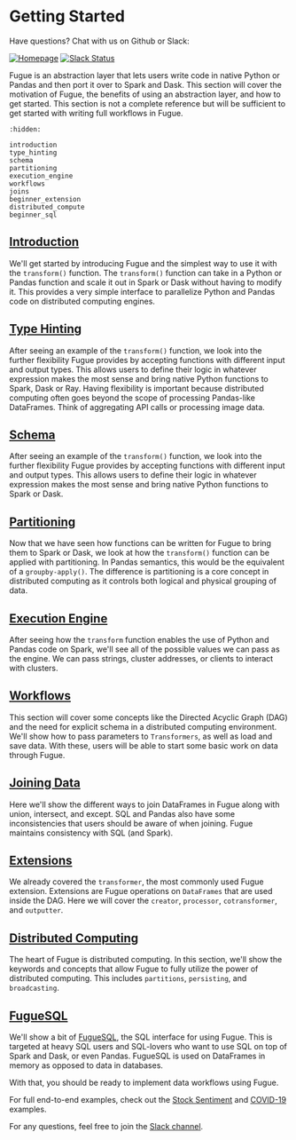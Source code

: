 # Getting Started

Have questions? Chat with us on Github or Slack:

[![Homepage](https://img.shields.io/badge/fugue-source--code-red?logo=github)](https://github.com/fugue-project/fugue)
[![Slack Status](https://img.shields.io/badge/slack-join_chat-white.svg?logo=slack&style=social)](http://slack.fugue.ai)

Fugue is an abstraction layer that lets users write code in native Python or Pandas and then port it over to Spark and Dask. This section will cover the motivation of Fugue, the benefits of using an abstraction layer, and how to get started. This section is not a complete reference but will be sufficient to get started with writing full workflows in Fugue.


```{toctree}
:hidden:

introduction
type_hinting
schema
partitioning
execution_engine
workflows
joins
beginner_extension
distributed_compute
beginner_sql
```


## [Introduction](introduction.ipynb)
We'll get started by introducing Fugue and the simplest way to use it with the `transform()` function. The `transform()` function can take in a Python or Pandas function and scale it out in Spark or Dask without having to modify it. This provides a very simple interface to parallelize Python and Pandas code on distributed computing engines.

## [Type Hinting](type_hinting.ipynb)
After seeing an example of the `transform()` function, we look into the further flexibility Fugue provides by accepting functions with different input and output types. This allows users to define their logic in whatever expression makes the most sense and bring native Python functions to Spark, Dask or Ray. Having flexibility is important because distributed computing often goes beyond the scope of processing Pandas-like DataFrames. Think of aggregating API calls or processing image data.

## [Schema](schema.ipynb)
After seeing an example of the `transform()` function, we look into the further flexibility Fugue provides by accepting functions with different input and output types. This allows users to define their logic in whatever expression makes the most sense and bring native Python functions to Spark or Dask.

## [Partitioning](partitioning.ipynb)
Now that we have seen how functions can be written for Fugue to bring them to Spark or Dask, we look at how the `transform()` function can be applied with partitioning. In Pandas semantics, this would be the equivalent of a `groupby-apply()`. The difference is partitioning is a core concept in distributed computing as it controls both logical and physical grouping of data.

## [Execution Engine](execution_engine.ipynb)
After seeing how the `transform` function enables the use of Python and Pandas code on Spark, we'll see all of the possible values we can pass as the engine. We can pass strings, cluster addresses, or clients to interact with clusters.

## [Workflows](workflows.ipynb)
This section will cover some concepts like the Directed Acyclic Graph (DAG) and the need for explicit schema in a distributed computing environment. We'll show how to pass parameters to `Transformers`, as well as load and save data. With these, users will be able to start some basic work on data through Fugue.

## [Joining Data](joins.ipynb)
Here we'll show the different ways to join DataFrames in Fugue along with union, intersect, and except. SQL and Pandas also have some inconsistencies that users should be aware of when joining. Fugue maintains consistency with SQL (and Spark).

## [Extensions](beginner_extension.ipynb)
We already covered the `transformer`, the most commonly used Fugue extension. Extensions are Fugue operations on `DataFrames` that are used inside the DAG. Here we will cover the `creator`, `processor`, `cotransformer`, and `outputter`.

## [Distributed Computing](distributed_compute.ipynb)
The heart of Fugue is distributed computing. In this section, we'll show the keywords and concepts that allow Fugue to fully utilize the power of distributed computing. This includes `partitions`, `persisting`, and `broadcasting`.

## [FugueSQL](beginner_sql.ipynb)
We'll show a bit of [FugueSQL](../fugue_sql/index.md), the SQL interface for using Fugue. This is targeted at heavy SQL users and SQL-lovers who want to use SQL on top of Spark and Dask, or even Pandas. FugueSQL is used on DataFrames in memory as opposed to data in databases.

With that, you should be ready to implement data workflows using Fugue.

For full end-to-end examples, check out the [Stock Sentiment](../applications/examples/stock_sentiment.ipynb) and [COVID-19](../applications/examples/example_covid19.ipynb) examples.

For any questions, feel free to join the [Slack channel](http://slack.fugue.ai).
